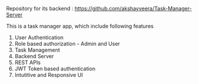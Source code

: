 Repository for its backend : https://github.com/akshayveera/Task-Manager-Server

This is a task manager app, which include following features
1) User Authentication
2) Role based authorization - Admin and User
3) Task Management
4) Backend Server
5) REST APIs
6) JWT Token based authentication
7) Intutitive and Responsive UI
